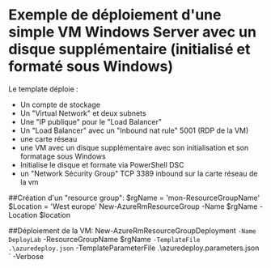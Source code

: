 # Exemple de déploiement d'une simple VM Windows Server avec un disque supplémentaire (initialisé et formaté sous Windows)

Le template déploie :
- Un compte de stockage
- Un "Virtual Network" et deux subnets
- Une "IP publique" pour le "Load Balancer"
- Un "Load Balancer" avec un "Inbound nat rule" 5001 (RDP de la VM)
- une carte réseau
- une VM avec un disque supplémentaire avec son initialisation et son formatage sous Windows
- Initialise le disque et formate via PowerShell DSC
- un "Network Sécurity Group" TCP 3389 inbound sur la carte réseau de la vm



##Création d'un "resource group":
$rgName = 'mon-ResourceGroupName'
$Location = 'West europe'
New-AzureRmResourceGroup -Name $rgName -Location $location 


##Déploiement de la VM:
New-AzureRmResourceGroupDeployment `
-Name DeployLab `
-ResourceGroupName $rgName `
-TemplateFile .\azuredeploy.json `
-TemplateParameterFile .\azuredeploy.parameters.json `
-Verbose

